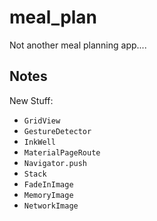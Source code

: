 # meal_plan

Not another meal planning app....

## Notes

New Stuff:

- `GridView`
- `GestureDetector`
- `InkWell`
- `MaterialPageRoute`
- `Navigator.push`
- `Stack`
- `FadeInImage`
- `MemoryImage`
- `NetworkImage`